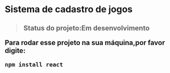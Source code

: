 <h1>Sistema de cadastro de jogos<h2/>

>Status do projeto:Em desenvolvimento

Para rodar esse projeto na sua máquina,por favor digite:

`````
npm install react

`````
